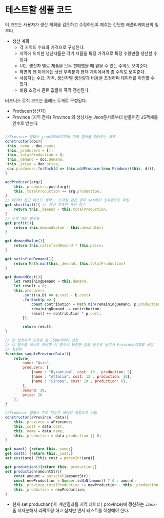 # 테스트할 샘플 코드

이 코드는 사용자가 생산 계획을 검토하고 수정하도록 해주는 간단한 애플리케이션의 일부다.

-   생산 계획
    -   각 지역의 수요와 가격으로 구성된다.
    -   지역에 위치한 생산자들은 각기 제품을 특정 가격으로 특정 수량만큼 생산할 수 있다.
    -   UI는 생산자 별로 제품을 모두 판매했을 때 얻을 수 있는 수익도 보여준다.
    -   화면의 맨 아래에는 생산 부족분과 현재 계획에서의 총 수익도 보여준다.
    -   사용자는 수요, 가격, 생산자별 생산량과 비용을 조정하며 데이터를 확인할 수 있다.
    -   비용 조정시 관련 값들이 즉각 갱신된다.

비즈니스 로직 코드는 클래스 두개로 구성된다.

-   Producer(생산자)
-   Province (지역 전체)
    Province 의 생성자는 Json문서로부터 만들어진 JS객체를 인수로 받는다.

```JavaScript

//Province 클래스 json데이터로부터 지역 정보를 읽어오는 코드
constructor(doc){
 this._name - doc.name;
 this._producers = [];
 this._totalProduction = 0;
 this._demand = doc.demand;
 this._price = doc.price;
 doc.producers.forEach(d => this.addProducer(new Producer(this, d)));
}

addProducer(arg){
    this._producers.push(arg);
    this._totalProduction += arg.production;
}
// 데이터 접근 메소드 생략.. 숫자형 같은 경우 set에서 숫자형으로 파싱
get shortfall(){ // 생선 부족분 계산 함수
    return this._demand - this.totalProduction;
}
// 수익 계산 함수들
get profit(){
    return this.demandValue - this.demandCost
}

get demandValue(){
    return this.satisfiedDemand * this.price;
}

get satisfiedDemand(){
    return Math.min(this._demand, this.totalProduction)
}

get demandCost(){
    let remainingDemand = this.demand;
    let result = 0;
    this.producers
        .sort((a,b) => a.cost - b.cost)
        .forEach(p => {
            const contribution = Math.min(remainingDemand, p.production);
            remainingDemand -= contribution;
            result += contribution * p.cost;
        });

        return result;
}

```

```JavaScript
// 앞 생성자의 인수로 쓸 JSON데이터 생성
// 이 함수를 테스트 하려면 이 함수가 반환한 값을 인수로 넘겨서 Province객체를 생성
// 최상위
function sampleProvinceData(){
    return{
        name: "Asia",
        producers: [
            {name : "Byzantium", cost: 10 , production: 9},
            {name : "Attalia", cost: 12 , production: 10},
            {name : "Sinope", cost: 10 , production: 6},
        ],
        demand: 30,
        price: 20
    };
}
```

```JavaScript
//Producer 클래스 주로 단순한 데이터 저장소로 쓰임
constructor(aProvince, data){
    this._province = aProvince;
    this._cost = data.cost;
    this._name = data.name;
    this._production = data.production || 0;
}

get name() {return this._name;}
get cost() {return this._cost;}
set cost(arg) {this_cost = parseInt(arg)}

get production(){return this._production;}
set production(amountStr){
    const amount = parseInt(amountStr);
    const newProduction = Number.isNaN(amount) ? 0 : amount;
    this._province.totalProduction += newProduction - this._production;
    this._production = newProduction;
}
```

-   현재 set production()이 계산결과를 지역 데이터(\_province)에 갱신하는 코드가 좀 지저분해서 리팩토링 하고 싶지만 먼저 테스트를 작성해야 한다.
